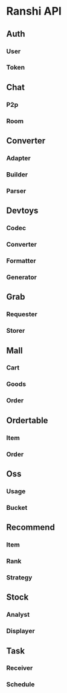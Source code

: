 # Ranshi API

## Auth

### User

### Token

## Chat

### P2p

### Room

## Converter

### Adapter

### Builder

### Parser

## Devtoys

### Codec

### Converter

### Formatter

### Generator

## Grab

### Requester

### Storer

## Mall

### Cart

### Goods

### Order

## Ordertable

### Item

### Order

## Oss

### Usage

### Bucket

## Recommend

### Item

### Rank

### Strategy

## Stock

### Analyst

### Displayer

## Task

### Receiver

### Schedule